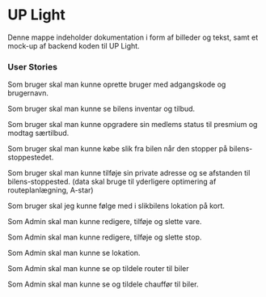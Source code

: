 # UP Light

Denne mappe indeholder dokumentation i form af billeder og tekst, samt et mock-up af backend koden til UP Light.

### User Stories 

Som bruger skal man kunne oprette bruger med adgangskode og brugernavn.

Som bruger skal man kunne se bilens inventar og tilbud. 

Som bruger skal man kunne opgradere sin medlems status  til presmium og modtag særtilbud. 

Som bruger skal man kunne købe slik fra bilen når den stopper på bilens-stoppestedet. 

Som bruger skal man kunne tilføje sin private adresse og se afstanden til bilens-stoppested. 
(data skal bruge til yderligere optimering af routeplanlægning, A-star) 

Som bruger skal jeg kunne følge med i slikbilens lokation på kort.

Som Admin skal man kunne redigere, tilføje og  slette vare.

Som Admin skal man kunne redigere, tilføje og  slette stop.

Som Admin skal man kunne se lokation.

Som Admin skal man kunne se op tildele router til biler 

Som Admin skal man kunne se og tildele chauffør til biler.  
